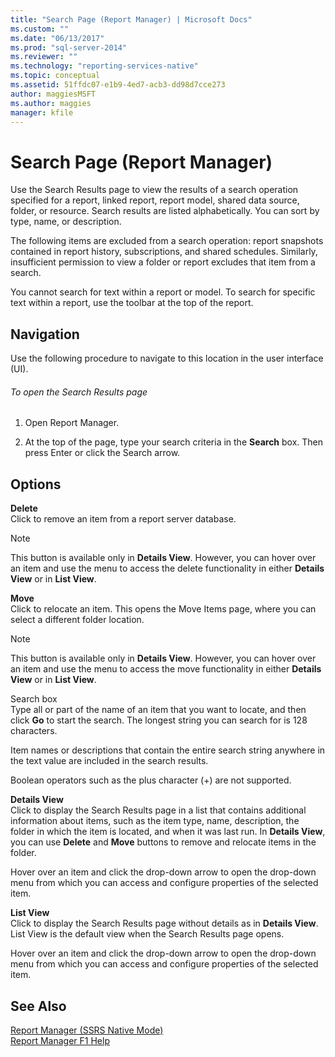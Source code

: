 ```yaml
---
title: "Search Page (Report Manager) | Microsoft Docs"
ms.custom: ""
ms.date: "06/13/2017"
ms.prod: "sql-server-2014"
ms.reviewer: ""
ms.technology: "reporting-services-native"
ms.topic: conceptual
ms.assetid: 51ffdc07-e1b9-4ed7-acb3-dd98d7cce273
author: maggiesMSFT
ms.author: maggies
manager: kfile
---
```

# Search Page (Report Manager)
  Use the Search Results page to view the results of a search operation specified for a report, linked report, report model, shared data source, folder, or resource. Search results are listed alphabetically. You can sort by type, name, or description.  
  
 The following items are excluded from a search operation: report snapshots contained in report history, subscriptions, and shared schedules. Similarly, insufficient permission to view a folder or report excludes that item from a search.  
  
 You cannot search for text within a report or model. To search for specific text within a report, use the toolbar at the top of the report.  
  
## Navigation  
 Use the following procedure to navigate to this location in the user interface (UI).  
  
###### To open the Search Results page  
  
1.  Open Report Manager.  
  
2.  At the top of the page, type your search criteria in the **Search** box. Then press Enter or click the Search arrow.  
  
## Options  
 **Delete**  
 Click to remove an item from a report server database.  
  
> [!NOTE]  
>  This button is available only in **Details View**. However, you can hover over an item and use the menu to access the delete functionality in either **Details View** or in **List View**.  
  
 **Move**  
 Click to relocate an item. This opens the Move Items page, where you can select a different folder location.  
  
> [!NOTE]  
>  This button is available only in **Details View**. However, you can hover over an item and use the menu to access the move functionality in either **Details View** or in **List View**.  
  
 Search box  
 Type all or part of the name of an item that you want to locate, and then click **Go** to start the search. The longest string you can search for is 128 characters.  
  
 Item names or descriptions that contain the entire search string anywhere in the text value are included in the search results.  
  
 Boolean operators such as the plus character (+) are not supported.  
  
 **Details View**  
 Click to display the Search Results page in a list that contains additional information about items, such as the item type, name, description, the folder in which the item is located, and when it was last run. In **Details View**, you can use **Delete** and **Move** buttons to remove and relocate items in the folder.  
  
 Hover over an item and click the drop-down arrow to open the drop-down menu from which you can access and configure properties of the selected item.  
  
 **List View**  
 Click to display the Search Results page without details as in **Details View**. List View is the default view when the Search Results page opens.  
  
 Hover over an item and click the drop-down arrow to open the drop-down menu from which you can access and configure properties of the selected item.  
  
## See Also  
 [Report Manager  &#40;SSRS Native Mode&#41;](../../2014/reporting-services/report-manager-ssrs-native-mode.md)   
 [Report Manager F1 Help](../../2014/reporting-services/report-manager-f1-help.md)  
  
  

